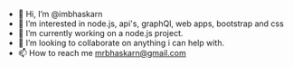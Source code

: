 - 👋 Hi, I’m @imbhaskarn
- 👀 I’m interested in node.js, api's, graphQl, web apps, bootstrap and css 
- 🌱 I’m currently working on a node.js project.
- 💞️ I’m looking to collaborate on anything i can help with.
- 📫 How to reach me mrbhaskarn@gmail.com

<!---
imbhaskarn/imbhaskarn is a ✨ special ✨ repository because its `README.md` (this file) appears on your GitHub profile.
You can click the Preview link to take a look at your changes.
--->
